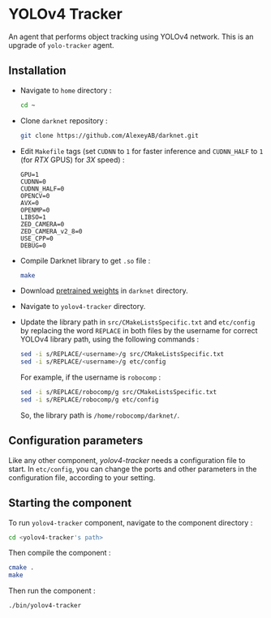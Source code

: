 # YOLOv4 Tracker

An agent that performs object tracking using YOLOv4 network. This is an upgrade of `yolo-tracker` agent.

## Installation

-   Navigate to `home` directory :
    ```bash
    cd ~
    ```

-   Clone `darknet` repository :
    ```bash
    git clone https://github.com/AlexeyAB/darknet.git
    ```

-   Edit `Makefile` tags (set `CUDNN` to `1` for faster inference and `CUDNN_HALF` to `1` (for _RTX_ GPUS) for _3X_ speed) :
    ```
    GPU=1
    CUDNN=0
    CUDNN_HALF=0
    OPENCV=0
    AVX=0
    OPENMP=0
    LIBSO=1
    ZED_CAMERA=0
    ZED_CAMERA_v2_8=0
    USE_CPP=0
    DEBUG=0
    ```

-   Compile Darknet library to get `.so` file :
    ```bash
    make
    ```

-   Download [pretrained weights](https://github.com/AlexeyAB/darknet/releases/download/darknet_yolo_v3_optimal/yolov4.weights) in `darknet` directory.

-   Navigate to `yolov4-tracker` directory.

-   Update the library path in `src/CMakeListsSpecific.txt` and `etc/config` by replacing the word `REPLACE` in both files by the username for correct YOLOv4 library path, using the following commands :
    ```bash
    sed -i s/REPLACE/<username>/g src/CMakeListsSpecific.txt
    sed -i s/REPLACE/<username>/g etc/config
    ```
    For example, if the username is `robocomp` :
    ```bash
    sed -i s/REPLACE/robocomp/g src/CMakeListsSpecific.txt
    sed -i s/REPLACE/robocomp/g etc/config
    ```
    So, the library path is `/home/robocomp/darknet/`.

## Configuration parameters

Like any other component, *yolov4-tracker* needs a configuration file to start. In `etc/config`, you can change the ports and other parameters in the configuration file, according to your setting.

## Starting the component

To run `yolov4-tracker` component, navigate to the component directory :
```bash
cd <yolov4-tracker's path> 
```

Then compile the component :
```bash
cmake .
make
```

Then run the component :
```bash
./bin/yolov4-tracker
```
